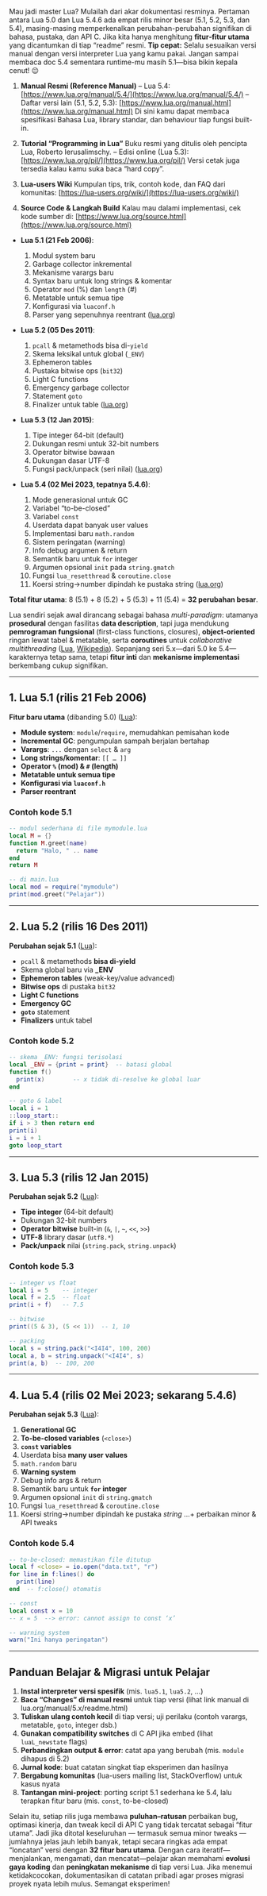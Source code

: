 Mau jadi master Lua? Mulailah dari akar dokumentasi resminya. Pertaman antara Lua 5.0 dan Lua 5.4.6 ada empat rilis minor besar (5.1, 5.2, 5.3, dan 5.4), masing-masing memperkenalkan perubahan-perubahan signifikan di bahasa, pustaka, dan API C. Jika kita hanya menghitung **fitur‐fitur utama** yang dicantumkan di tiap “readme” resmi. **Tip cepat:** Selalu sesuaikan versi manual dengan versi interpreter Lua yang kamu pakai. Jangan sampai membaca doc 5.4 sementara runtime-mu masih 5.1—bisa bikin kepala cenut! 😉

1. **Manual Resmi (Reference Manual)**
   – Lua 5.4: [https://www.lua.org/manual/5.4/](https://www.lua.org/manual/5.4/)
   – Daftar versi lain (5.1, 5.2, 5.3): [https://www.lua.org/manual.html](https://www.lua.org/manual.html)
   Di sini kamu dapat membaca spesifikasi Bahasa Lua, library standar, dan behaviour tiap fungsi built-in.

2. **Tutorial “Programming in Lua”**
   Buku resmi yang ditulis oleh pencipta Lua, Roberto Ierusalimschy.
   – Edisi online (Lua 5.3): [https://www.lua.org/pil/](https://www.lua.org/pil/)
   Versi cetak juga tersedia kalau kamu suka baca “hard copy”.

3. **Lua-users Wiki**
   Kumpulan tips, trik, contoh kode, dan FAQ dari komunitas:
   [https://lua-users.org/wiki/](https://lua-users.org/wiki/)

4. **Source Code & Langkah Build**
   Kalau mau dalami implementasi, cek kode sumber di:
   [https://www.lua.org/source.html](https://www.lua.org/source.html)

- **Lua 5.1 (21 Feb 2006)**:

  1. Modul system baru
  2. Garbage collector inkremental
  3. Mekanisme varargs baru
  4. Syntax baru untuk long strings & komentar
  5. Operator `mod` (%) dan `length` (#)
  6. Metatable untuk semua tipe
  7. Konfigurasi via `luaconf.h`
  8. Parser yang sepenuhnya reentrant ([lua.org][1])

- **Lua 5.2 (05 Des 2011)**:

  1. `pcall` & metamethods bisa di-`yield`
  2. Skema leksikal untuk global (`_ENV`)
  3. Ephemeron tables
  4. Pustaka bitwise ops (`bit32`)
  5. Light C functions
  6. Emergency garbage collector
  7. Statement `goto`
  8. Finalizer untuk table ([lua.org][2])

- **Lua 5.3 (12 Jan 2015)**:

  1. Tipe integer 64-bit (default)
  2. Dukungan resmi untuk 32-bit numbers
  3. Operator bitwise bawaan
  4. Dukungan dasar UTF-8
  5. Fungsi pack/unpack (seri nilai) ([lua.org][3])

- **Lua 5.4 (02 Mei 2023, tepatnya 5.4.6)**:

  1. Mode generasional untuk GC
  2. Variabel “to-be-closed”
  3. Variabel `const`
  4. Userdata dapat banyak user values
  5. Implementasi baru `math.random`
  6. Sistem peringatan (warning)
  7. Info debug argumen & return
  8. Semantik baru untuk `for` integer
  9. Argumen opsional `init` pada `string.gmatch`
  10. Fungsi `lua_resetthread` & `coroutine.close`
  11. Koersi string→number dipindah ke pustaka string ([lua.org][4])

**Total fitur utama**: 8 (5.1) + 8 (5.2) + 5 (5.3) + 11 (5.4) = **32 perubahan besar**.

Lua sendiri sejak awal dirancang sebagai bahasa _multi-paradigm_: utamanya **prosedural** dengan fasilitas **data description**, tapi juga mendukung **pemrograman fungsional** (first-class functions, closures), **object-oriented** ringan lewat tabel & metatable, serta **coroutines** untuk _collaborative multithreading_ ([Lua][1], [Wikipedia][2]). Sepanjang seri 5.x—dari 5.0 ke 5.4—karakternya tetap sama, tetapi **fitur inti** dan **mekanisme implementasi** berkembang cukup signifikan.

---

## 1. Lua 5.1 (rilis 21 Feb 2006)

**Fitur baru utama** (dibanding 5.0) ([Lua][3]):

- **Module system**: `module`/`require`, memudahkan pemisahan kode
- **Incremental GC**: pengumpulan sampah berjalan bertahap
- **Varargs**: `...` dengan `select` & `arg`
- **Long strings/komentar**: `[[ … ]]`
- **Operator `%` (mod) & `#` (length)**
- **Metatable untuk semua tipe**
- **Konfigurasi via `luaconf.h`**
- **Parser reentrant**

### Contoh kode 5.1

```lua
-- modul sederhana di file mymodule.lua
local M = {}
function M.greet(name)
  return "Halo, " .. name
end
return M

-- di main.lua
local mod = require("mymodule")
print(mod.greet("Pelajar"))
```

---

## 2. Lua 5.2 (rilis 16 Des 2011)

**Perubahan sejak 5.1** ([Lua][4]):

- `pcall` & metamethods **bisa di-yield**
- Skema global baru via **\_ENV**
- **Ephemeron tables** (weak-key/value advanced)
- **Bitwise ops** di pustaka `bit32`
- **Light C functions**
- **Emergency GC**
- **`goto`** statement
- **Finalizers** untuk tabel

### Contoh kode 5.2

```lua
-- skema _ENV: fungsi terisolasi
local _ENV = {print = print}  -- batasi global
function f()
  print(x)        -- x tidak di-resolve ke global luar
end

-- goto & label
local i = 1
::loop_start::
if i > 3 then return end
print(i)
i = i + 1
goto loop_start
```

---

## 3. Lua 5.3 (rilis 12 Jan 2015)

**Perubahan sejak 5.2** ([Lua][5]):

- **Tipe integer** (64-bit default)
- Dukungan 32-bit numbers
- **Operator bitwise** built-in (`&`, `|`, `~`, `<<`, `>>`)
- **UTF-8** library dasar (`utf8.*`)
- **Pack/unpack** nilai (`string.pack`, `string.unpack`)

### Contoh kode 5.3

```lua
-- integer vs float
local i = 5    -- integer
local f = 2.5  -- float
print(i + f)   -- 7.5

-- bitwise
print((5 & 3), (5 << 1))  -- 1, 10

-- packing
local s = string.pack("<I4I4", 100, 200)
local a, b = string.unpack("<I4I4", s)
print(a, b)  -- 100, 200
```

---

## 4. Lua 5.4 (rilis 02 Mei 2023; sekarang 5.4.6)

**Perubahan sejak 5.3** ([Lua][6]):

1. **Generational GC**
2. **To-be-closed variables** (`<close>`)
3. **`const` variables**
4. Userdata bisa **many user values**
5. `math.random` baru
6. **Warning system**
7. Debug info args & return
8. Semantik baru untuk **`for` integer**
9. Argumen opsional `init` di `string.gmatch`
10. Fungsi `lua_resetthread` & `coroutine.close`
11. Koersi string→number dipindah ke pustaka _string_
    …+ perbaikan minor & API tweaks

### Contoh kode 5.4

```lua
-- to-be-closed: memastikan file ditutup
local f <close> = io.open("data.txt", "r")
for line in f:lines() do
  print(line)
end  -- f:close() otomatis

-- const
local const x = 10
-- x = 5  --> error: cannot assign to const ‘x’

-- warning system
warn("Ini hanya peringatan")
```

---

## Panduan Belajar & Migrasi untuk Pelajar

1. **Instal interpreter versi spesifik** (mis. `lua5.1`, `lua5.2`, …)
2. **Baca “Changes” di manual resmi** untuk tiap versi (lihat link manual di lua.org/manual/5.x/readme.html)
3. **Tuliskan ulang contoh kecil** di tiap versi; uji perilaku (contoh varargs, metatable, `goto`, integer dsb.)
4. **Gunakan compatibility switches** di C API jika embed (lihat `luaL_newstate` flags)
5. **Perbandingkan output & error**: catat apa yang berubah (mis. `module` dihapus di 5.2)
6. **Jurnal kode**: buat catatan singkat tiap eksperimen dan hasilnya
7. **Bergabung komunitas** (lua-users mailing list, StackOverflow) untuk kasus nyata
8. **Tantangan mini-project**: porting script 5.1 sederhana ke 5.4, lalu terapkan fitur baru (mis. `const`, to-be-closed)

[1]: https://www.lua.org/manual/5.1/manual.html?utm_source=chatgpt.com "Lua 5.1 Reference Manual"
[2]: https://en.wikipedia.org/wiki/Lua?utm_source=chatgpt.com "Lua"
[3]: https://www.lua.org/versions.html?utm_source=chatgpt.com "version history - Lua"
[4]: https://www.lua.org/manual/5.2/readme.html?utm_source=chatgpt.com "Lua 5.2 readme"
[5]: https://www.lua.org/manual/5.3/readme.html?utm_source=chatgpt.com "Lua 5.3 readme"
[6]: https://www.lua.org/manual/5.4/readme.html "Lua 5.4 readme"

Selain itu, setiap rilis juga membawa **puluhan–ratusan** perbaikan bug, optimasi kinerja, dan tweak kecil di API C yang tidak tercatat sebagai “fitur utama”. Jadi jika ditotal keseluruhan — termasuk semua minor tweaks — jumlahnya jelas jauh lebih banyak, tetapi secara ringkas ada empat “loncatan” versi dengan **32 fitur baru utama**. Dengan cara iteratif—menjalankan, mengamati, dan mencatat—pelajar akan memahami **evolusi gaya koding** dan **peningkatan mekanisme** di tiap versi Lua. Jika menemui ketidakcocokan, dokumentasikan di catatan pribadi agar proses migrasi proyek nyata lebih mulus. Semangat eksperimen!

[1]: https://www.lua.org/versions.html?utm_source=chatgpt.com "version history - Lua"
[2]: https://www.lua.org/manual/5.2/readme.html?utm_source=chatgpt.com "Lua 5.2 readme"
[3]: https://www.lua.org/manual/5.3/readme.html?utm_source=chatgpt.com "Lua 5.3 readme"
[4]: https://www.lua.org/manual/5.4/readme.html?utm_source=chatgpt.com "Lua 5.4 readme"

